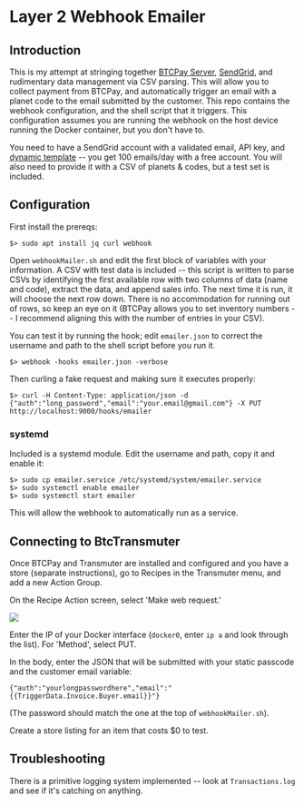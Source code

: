 # Layer 2 Webhook Emailer

## Introduction

This is my attempt at stringing together [BTCPay Server](https://github.com/btcpayserver/btcpayserver), [SendGrid](https://sendgrid.com/), and rudimentary data management via CSV parsing. This will allow you to collect payment from BTCPay, and automatically trigger an email with a planet code to the email submitted by the customer. This repo contains the webhook configuration, and the shell script that it triggers. This configuration assumes you are running the webhook on the host device running the Docker container, but you don't have to.

You need to have a SendGrid account with a validated email, API key, and [dynamic template](https://mc.sendgrid.com/dynamic-templates) -- you get 100 emails/day with a free account. You will also need to provide it with a CSV of planets & codes, but a test set is included.

## Configuration

First install the prereqs:

```
$> sudo apt install jq curl webhook
```

Open `webhookMailer.sh` and edit the first block of variables with your information. A CSV with test data is included -- this script is written to parse CSVs by identifying the first available row with two columns of data (name and code), extract the data, and append sales info. The next time it is run, it will choose the next row down. There is no accommodation for running out of rows, so keep an eye on it (BTCPay allows you to set inventory numbers -- I recommend aligning this with the number of entries in your CSV). 

You can test it by running the hook; edit `emailer.json` to correct the username and path to the shell script before you run it.

```
$> webhook -hooks emailer.json -verbose
```

Then curling a fake request and making sure it executes properly:

```
$> curl -H Content-Type: application/json -d {"auth":"long_password","email":"your.email@gmail.com"} -X PUT http://localhost:9000/hooks/emailer
```

### systemd

Included is a systemd module. Edit the username and path, copy it and enable it:

```
$> sudo cp emailer.service /etc/systemd/system/emailer.service
$> sudo systemctl enable emailer
$> sudo systemctl start emailer
```

This will allow the webhook to automatically run as a service.

## Connecting to BtcTransmuter

Once BTCPay and Transmuter are installed and configured and you have a store (separate instructions), go to Recipes in the Transmuter menu, and add a new Action Group. 

On the Recipe Action screen, select 'Make web request.'

![](https://i.imgur.com/l74mWwX.png)

Enter the IP of your Docker interface (`docker0`, enter `ip a` and look through the list). For 'Method', select PUT. 

In the body, enter the JSON that will be submitted with your static passcode and the customer email variable:

```
{"auth":"yourlongpasswordhere","email":"{{TriggerData.Invoice.Buyer.email}}"}
```

(The password should match the one at the top of `webhookMailer.sh`).

Create a store listing for an item that costs $0 to test.

## Troubleshooting

There is a primitive logging system implemented -- look at `Transactions.log` and see if it's catching on anything. 
